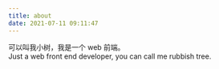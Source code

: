 ```yaml
---
title: about
date: 2021-07-11 09:11:47
---
```


可以叫我小树，我是一个 web 前端。  
Just a web front end developer, you can call me rubbish tree.